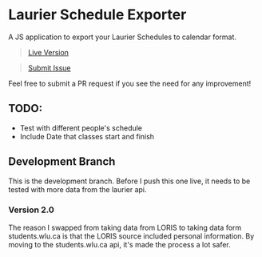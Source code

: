 # Laurier Schedule Exporter
A JS application to export your Laurier Schedules to calendar format.

> [Live Version](https://dotjersh.github.io/lorisexporter/)

> [Submit Issue](https://github.com/dotjersh/lorisexporter/issues/new)

Feel free to submit a PR request if you see the need for any improvement!

## TODO:
- Test with different people's schedule
- Include Date that classes start and finish

## Development Branch
This is the development branch. Before I push this one live, it needs to be tested with more data from the laurier api.

### Version 2.0
The reason I swapped from taking data from LORIS to taking data form students.wlu.ca is that the LORIS source included personal information. By moving to the students.wlu.ca api, it's made the process a lot safer.
